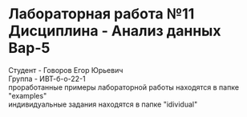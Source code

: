 # Лабораторная работа №11 Дисциплина - Анализ данных Вар-5
Студент - Говоров Егор Юрьевич
<br>
Группа - ИВТ-б-о-22-1
<br>
проработанные примеры лабораторной работы находятся в папке "examples"
<br>
индивидуальные задания находятся в папке "idividual"
